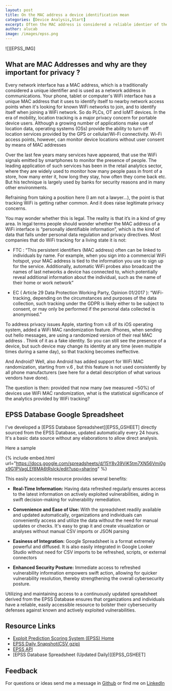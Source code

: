 ```yaml
---
layout: post
title: On the MAC address a device identification mean
categories: [Device Analysis,Start]
excerpt: Often the MAC address is considered a reliable identier of the device identity and a source of classification. MAC Randomization for privacy preservation definitely challenges this assumption and imposes a leap in device analytics
author: alucab
image: /images/epss.png
---
```


![][EPSS_IMG]

## What are MAC Addresses and why are they important for privacy ?

Every network interface has a MAC address, which is a traditionally considered a unique identifier and is used as a network address in communications. Your phone, tablet or computer's WiFi interface has a unique MAC address that it uses to identify itself to nearby network access points when it's looking for known WiFi networks to join, and to identify itself when joining a WiFi network. So do PLCs, OT and IoMT devices. In the era of mobility, location tracking is a major privacy concern for portable device users. Although a growing number of applications make use of location data, operating systems (OSs) provide the ability to turn off location services provided by the GPS or cellular/Wi-Fi connectivity. Wi-Fi access points, however, can monitor device locations without user consent by means of MAC addresses

Over the last few years many services have appeared, that use the WiFi signals emitted by smartphones to monitor the presence of people. The leading application of such services has been in the retail analytics sector, where they are widely used to monitor how many people pass in front of a store, how many enter it, how long they stay, how often they come back etc. But his technique is largely used by banks for security reasons and in many other environments.

Refraining from taking a position here (I am not a lawyer…), the point is that tracking WiFi is getting rather common. And it does raise legitimate privacy concerns.

You may wonder whether this is legal. The reality is that it’s in a kind of grey area. In legal terms people should wonder whether the MAC address of a WiFi interface is “personally identifiable information”, which is the kind of data that falls under personal data regulation and privacy directives. Most companies that do WiFi tracking for a living state it is not:

* FTC : “This persistent identifiers (MAC address) often can be linked to individuals by name. For example, when you sign into a commercial WiFi hotspot, your MAC address is tied to the information you use to sign up for the service. Additionally, automatic WiFi probes also broadcast the names of last networks a device has connected to, which potentially reveal additional information about the individual, such as the name of their home or work network”

* EC ( Article 29 Data Protection Working Party, Opinion 01/2017 ): “WiFi-tracking, depending on the circumstances and purposes of the data collection, such tracking under the GDPR is likely either to be subject to consent, or may only be performed if the personal data collected is anonymised.”

To address privacy issues Apple, starting from v.8 of its iOS operating system, added a WiFi MAC randomization feature. iPhones, when sending out hello messages, are using a randomized version of their real MAC address . Think of it as a fake identity. So you can still see the presence of a device, but such device may change its identity at any time (even multiple times during a same day), so that tracking becomes ineffective.

And Android? Well, also Android has added support for WiFi MAC randomization, starting from v.6 , but this feature is not used consistently by all phone manufacturers (see here for a detail description of what various vendors have done).

The question is then: provided that now many (we measured ~50%) of devices use WiFi MAC randomization, what is the statistical significance of the analytics provided by WiFi tracking?

## EPSS Database Google Spreadsheet

I've developed a [EPSS Database Spreadsheet][EPSS_GSHEET] directly sourced from the EPSS Database, updated automatically every 24 hours. It's a basic data source without any elaborations to allow direct analysis.

Here a sample

{% include embed.html url="https://docs.google.com/spreadsheets/d/15Y8v39ViK5tm7XN56Vmi0gx9G1PVagLEf8MA6tRslck/edit?usp=sharing" %}


This easily accessible resource provides several benefits:

- **Real-Time Information:** Having data refreshed regularly ensures access to the latest information on actively exploited vulnerabilities, aiding in swift decision-making for vulnerability remediation.

- **Convenience and Ease of Use:** With the spreadsheet readily available and updated automatically, organizations and individuals can conveniently access and utilize the data without the need for manual updates or checks. It's easy to grap it and create visualization or analyses without manual CSV imports or JSON parsing

- **Easiness of Integration:** Google Spreadsheet is a format extremely powerful and diffused. It is also easily integrated in Google Looker Studio without need for CSV imports to be refreshed, scripts, or external connectors

- **Enhanced Security Posture:** Immediate access to refreshed vulnerability information empowers swift action, allowing for quicker vulnerability resolution, thereby strengthening the overall cybersecurity posture.


Utilizing and maintaining access to a continuously updated spreadsheet derived from the EPSS Database ensures that organizations and individuals have a reliable, easily accessible resource to bolster their cybersecurity defenses against known and actively exploited vulnerabilities.

## Resource Links

- [Exploit Prediction Scoring System (EPSS) Home](https://www.first.org/epss/)
- [EPSS Daily Snapshot(CSV gzip)](https://epss.cyentia.com/epss_scores-current.csv.gz)
- [EPSS API](https://www.first.org/epss/api)
- [EPSS Database Spreadsheet (Updated Daily)][EPSS_GSHEET]


## Feedback
For questions or ideas send me a message in [Github](https://github.com/alucab/vulnerabilitysheets) or find me on [LinkedIn](https://www.linkedin.com/in/alucab)



